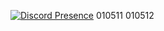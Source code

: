 [![Discord Presence](https://lanyard.cnrad.dev/api/754270824504229949?bg=010511)](https://discord.com/users/754270824504229949)
010511
010512
